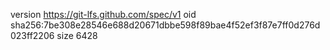 version https://git-lfs.github.com/spec/v1
oid sha256:7be308e28546e688d20671dbbe598f89bae4f52ef3f87e7ff0d276d023ff2206
size 6428
